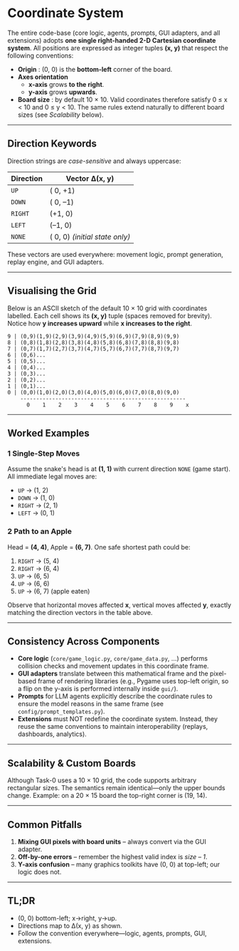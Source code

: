 # Coordinate System

The entire code-base (core logic, agents, prompts, GUI adapters, and all extensions) adopts **one single right-handed 2-D Cartesian coordinate system**.  All positions are expressed as integer tuples **(x, y)** that respect the following conventions:

* **Origin** : (0, 0) is the **bottom-left** corner of the board.
* **Axes orientation**   
  * **x-axis** grows **to the right**.  
  * **y-axis** grows **upwards**.
* **Board size** : by default 10 × 10. Valid coordinates therefore satisfy 0 ≤ x < 10 and 0 ≤ y < 10.  The same rules extend naturally to different board sizes (see _Scalability_ below).

---
## Direction Keywords <a name="direction-keywords"></a>

Direction strings are *case-sensitive* and always uppercase:

| Direction | Vector Δ(x, y) |
|-----------|----------------|
| `UP`      | ( 0, +1) |
| `DOWN`    | ( 0, –1) |
| `RIGHT`   | (+1,  0) |
| `LEFT`    | (–1,  0) |
| `NONE`    | ( 0,  0) *(initial state only)* |

These vectors are used everywhere: movement logic, prompt generation, replay engine, and GUI adapters.

---
## Visualising the Grid

Below is an ASCII sketch of the default 10 × 10 grid with coordinates labelled.  Each cell shows its **(x, y)** tuple (spaces removed for brevity).  Notice how **y increases upward** while **x increases to the right**.

```
9 | (0,9)(1,9)(2,9)(3,9)(4,9)(5,9)(6,9)(7,9)(8,9)(9,9)
8 | (0,8)(1,8)(2,8)(3,8)(4,8)(5,8)(6,8)(7,8)(8,8)(9,8)
7 | (0,7)(1,7)(2,7)(3,7)(4,7)(5,7)(6,7)(7,7)(8,7)(9,7)
6 | (0,6)...                                             
5 | (0,5)...                                             
4 | (0,4)...                                             
3 | (0,3)...                                             
2 | (0,2)...                                             
1 | (0,1)...                                             
0 | (0,0)(1,0)(2,0)(3,0)(4,0)(5,0)(6,0)(7,0)(8,0)(9,0)
    ----------------------------------------------------
      0    1    2    3    4    5    6    7    8    9    x
```

---
## Worked Examples

### 1  Single-Step Moves

Assume the snake's head is at **(1, 1)** with current direction `NONE` (game start).  All immediate legal moves are:

* `UP`    → (1, 2)
* `DOWN`  → (1, 0)
* `RIGHT` → (2, 1)
* `LEFT`  → (0, 1)

### 2  Path to an Apple

Head = **(4, 4)**, Apple = **(6, 7)**. One safe shortest path could be:

1. `RIGHT` → (5, 4)
2. `RIGHT` → (6, 4)
3. `UP`    → (6, 5)
4. `UP`    → (6, 6)
5. `UP`    → (6, 7) (apple eaten)

Observe that horizontal moves affected **x**, vertical moves affected **y**, exactly matching the direction vectors in the table above.

---
## Consistency Across Components

* **Core logic** (`core/game_logic.py`, `core/game_data.py`, …) performs collision checks and movement updates in this coordinate frame.
* **GUI adapters** translate between this mathematical frame and the pixel-based frame of rendering libraries (e.g., Pygame uses top-left origin, so a flip on the y-axis is performed internally inside `gui/`).
* **Prompts** for LLM agents explicitly describe the coordinate rules to ensure the model reasons in the same frame (see `config/prompt_templates.py`).
* **Extensions** must NOT redefine the coordinate system.  Instead, they reuse the same conventions to maintain interoperability (replays, dashboards, analytics).

---
## Scalability & Custom Boards

Although Task-0 uses a 10 × 10 grid, the code supports arbitrary rectangular sizes.  The semantics remain identical—only the upper bounds change.  Example: on a 20 × 15 board the top-right corner is (19, 14).

---
## Common Pitfalls

1. **Mixing GUI pixels with board units** – always convert via the GUI adapter.
2. **Off-by-one errors** – remember the highest valid index is *size – 1*.
3. **Y-axis confusion** – many graphics toolkits have (0, 0) at top-left; our logic does not.

---
## TL;DR

* (0, 0) bottom-left; x→right, y→up.  
* Directions map to Δ(x, y) as shown.  
* Follow the convention everywhere—logic, agents, prompts, GUI, extensions.
